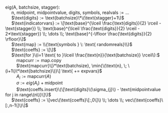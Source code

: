 $\text{eig(A, batchsize, stagger): }$  
&nbsp;&nbsp;&nbsp;&nbsp; $\text{n, midpoint, midpointvalue, digits, symbols, realvals} := \dots$  
&nbsp;&nbsp;&nbsp;&nbsp; $\text{digits} := \text{batchsize}\*\(\text{stagger}+1\)$  
&nbsp;&nbsp;&nbsp;&nbsp; $\text{indicatorvars} := \[\text{base}^{\lceil \frac{\text{digits}}{2} \rceil - \text{stagger}} \\; \text{base}^{\lceil \frac{\text{digits}}{2} \rceil - 2*\text{stagger}} \\; \dots \\; \text{base}^{-\lfloor \frac{\text{digits}}{2} \rfloor}\]$    
&nbsp;&nbsp;&nbsp;&nbsp; $\text{map} := \\{\text{symbols } \: \text{ randomreals}\\}$  
&nbsp;&nbsp;&nbsp;&nbsp; $\text{coeffs} := \[\]$  
&nbsp;&nbsp;&nbsp;&nbsp; $\text{for }\(i=1 \text{ to }\lceil \frac{\text{n}}{\text{batchsize}} \rceil\):$  
&nbsp;&nbsp;&nbsp;&nbsp;&nbsp;&nbsp;&nbsp;&nbsp; $\text{mapcurr} := \text{map.copy}$  
&nbsp;&nbsp;&nbsp;&nbsp;&nbsp;&nbsp;&nbsp;&nbsp; $\text{mapcurr}\[i*\text{batchsize}, \min{\(\text{n}, \; \(i+1\)\*\text{batchsize}\)}\] \text{ += expvars}$  
&nbsp;&nbsp;&nbsp;&nbsp;&nbsp;&nbsp;&nbsp;&nbsp; $A_{i} := \text{mapcurr}(A)$  
&nbsp;&nbsp;&nbsp;&nbsp;&nbsp;&nbsp;&nbsp;&nbsp; $\sigma := eig(A_{i}) + \text{midpoint}$  
&nbsp;&nbsp;&nbsp;&nbsp;&nbsp;&nbsp;&nbsp;&nbsp; $\text{coeffs.insert}\(\[\text{digits}\(\sigma_{j}\) - \text{midpointvalue for j in range\(n\)}\]\)$  
&nbsp;&nbsp;&nbsp;&nbsp; $\text{coeffs} := \[vec\(\text{coeffs}\[:,0\]\) \\; \dots \\; vec\(\text{coeffs}\[:,n-1\]\)\]$

